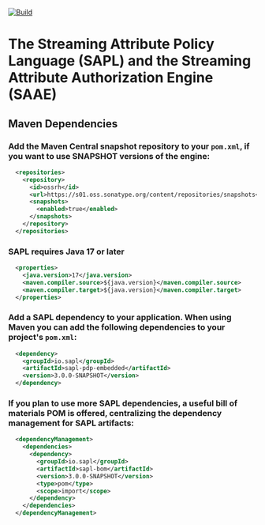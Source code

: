 [![Build](https://github.com/heutelbeck/sapl-policy-engine/actions/workflows/build_master.yml/badge.svg)](https://github.com/heutelbeck/sapl-policy-engine/actions/workflows/build_master.yml)

# The Streaming Attribute Policy Language (SAPL) and the Streaming Attribute Authorization Engine (SAAE)

## Maven Dependencies

### Add the Maven Central snapshot repository to your `pom.xml`, if you want to use SNAPSHOT versions of the engine:

```xml
  <repositories>
    <repository>
      <id>ossrh</id>
      <url>https://s01.oss.sonatype.org/content/repositories/snapshots</url>
      <snapshots>
        <enabled>true</enabled>
      </snapshots>
    </repository>
  </repositories>
```

### SAPL requires Java 17 or later

```xml
  <properties>
    <java.version>17</java.version>
    <maven.compiler.source>${java.version}</maven.compiler.source>
    <maven.compiler.target>${java.version}</maven.compiler.target>
  </properties>
```

### Add a SAPL dependency to your application. When using Maven you can add the following dependencies to your project's `pom.xml`:

```xml
  <dependency>
    <groupId>io.sapl</groupId>
    <artifactId>sapl-pdp-embedded</artifactId>
    <version>3.0.0-SNAPSHOT</version>
  </dependency>
```

### If you plan to use more SAPL dependencies, a useful bill of materials POM is offered, centralizing the dependency management for SAPL artifacts:

```xml
  <dependencyManagement>
    <dependencies>
      <dependency>
        <groupId>io.sapl</groupId>
        <artifactId>sapl-bom</artifactId>
        <version>3.0.0-SNAPSHOT</version>
        <type>pom</type>
        <scope>import</scope>
      </dependency>
    </dependencies>
  </dependencyManagement>
```
